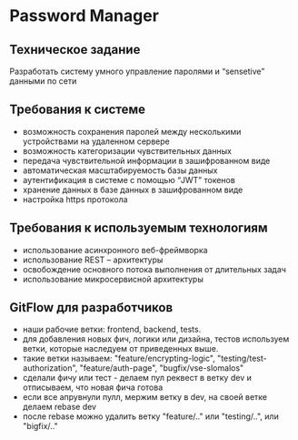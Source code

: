 # Password Manager

## Техническое задание
Разработать систему умного управление паролями и “sensetive” данными по сети

## Требования к системе
* возможность сохранения паролей между несколькими устройствами на удаленном сервере
* возможность категоризации чувствительных данных
* передача чувствительной информации в зашифрованном виде
* автоматическая масштабируемость базы данных
* аутентификация в системе с помощью “JWT” токенов
* хранение данных в базе данных в зашифрованном виде 
* настройка https протокола

## Требования к используемым технологиям
* использование асинхронного веб-фреймворка
* использование REST – архитектуры
* освобождение основного потока выполнения от длительных задач
* использование микросервисной архитектуры

## GitFlow для разработчиков
- наши рабочие ветки: frontend, backend, tests.
- для добавления новых фич, логики или дизайна, тестов используем ветки, которые наследуем от приведенных выше.
- такие ветки называем: "feature/encrypting-logic", "testing/test-authorization", "feature/auth-page", "bugfix/vse-slomalos"
- сделали фичу или тест - делаем пул реквест в ветку dev и отписываем, что новая фича готова
- если все апрувнули пулл, мержим ветку в dev, на своей ветке делаем rebase dev
- после rebase можно удалить ветку "feature/.." или "testing/..", или "bigfix/.."
